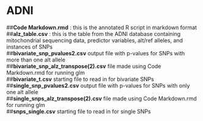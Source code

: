 # ADNI

##**Code Markdown.rmd** : this is the annotated R script in markdown format  
##**alz_table.csv** : this is the table from the ADNI database containing mitochondrial sequencing data, predictor variables, alt/ref alleles, and instances of SNPs  
##**bivariate_snp_pvalues2.csv** output file with p-values for SNPs with more than one alt allele  
##**bivariate_snp_alz_transpose(2).csv** file made using Code Markdown.rmd for running glm  
##**bivariate_t.csv** starting file to read in for bivariate SNPs  
##**single_snp_pvalues2.csv** output file with p-values for SNPs with only one alt allele  
##**single_snps_alz_transpose(2).csv** file made using Code Markdown.rmd for running glm  
##**snps_single.csv** starting file to read in for single SNPs  
